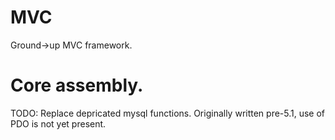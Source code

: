 # MVC
Ground->up MVC framework.
# Core assembly. 


TODO: Replace depricated mysql functions. Originally written pre-5.1, use of PDO is not yet present.
